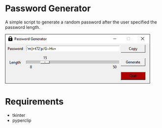 # Password Generator

A simple script to generate a random password after the user specified the password length.

![Tkinter GUI](image1.PNG?raw=true "Tkinter GUI)")

# Requirements
* tkinter
* pyperclip
